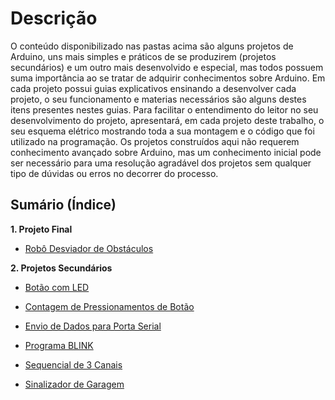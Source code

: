 # Descrição
O conteúdo disponibilizado nas pastas acima são alguns projetos de Arduino, uns mais simples e práticos de se produzirem (projetos secundários) e um outro mais desenvolvido e especial, mas todos possuem suma importância ao se tratar de adquirir conhecimentos sobre Arduino. Em cada projeto possui guias explicativos ensinando a desenvolver cada projeto, o seu funcionamento e materias necessários são alguns destes itens presentes nestes guias. Para facilitar o entendimento do leitor no seu desenvolvimento do projeto, apresentará, em cada projeto deste trabalho, o seu esquema elétrico mostrando toda a sua montagem e o código que foi utilizado na programação. Os projetos construídos aqui não requerem conhecimento avançado sobre Arduino, mas um conhecimento inicial pode ser necessário para uma resolução agradável dos projetos sem qualquer tipo de dúvidas ou erros no decorrer do processo.
## Sumário (Índice)
**1. Projeto Final**

- [Robô Desviador de Obstáculos](https://github.com/kauanhenrique23/Trabalho-Final-De-Disciplina-LIA-/tree/main/Projeto%20Final%20de%20Disciplina)

**2. Projetos Secundários**

- [Botão com LED](https://github.com/kauanhenrique23/Trabalho-Final-De-Disciplina-LIA-/tree/main/Projetos%20Secund%C3%A1rios/Bot%C3%A3o%20com%20LED)

- [Contagem de Pressionamentos de Botão](https://github.com/kauanhenrique23/Trabalho-Final-De-Disciplina-LIA-/tree/main/Projetos%20Secund%C3%A1rios/Contagem%20de%20Pressionamentos%20de%20Bot%C3%A3o)

- [Envio de Dados para Porta Serial](https://github.com/kauanhenrique23/Trabalho-Final-De-Disciplina-LIA-/tree/main/Projetos%20Secund%C3%A1rios/Envio%20de%20Dados%20para%20Porta%20Serial)

- [Programa BLINK](https://github.com/kauanhenrique23/Trabalho-Final-De-Disciplina-LIA-/tree/main/Projetos%20Secund%C3%A1rios/Programa%20BLINK)

- [Sequencial de 3 Canais](https://github.com/kauanhenrique23/Trabalho-Final-De-Disciplina-LIA-/tree/main/Projetos%20Secund%C3%A1rios/Sequencial%20de%203%20Canais)

- [Sinalizador de Garagem](https://github.com/kauanhenrique23/Trabalho-Final-De-Disciplina-LIA-/tree/main/Projetos%20Secund%C3%A1rios/Sinalizador%20de%20Garagem)

